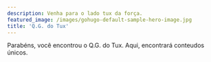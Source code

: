 ```yaml
---
description: Venha para o lado tux da força.
featured_image: /images/gohugo-default-sample-hero-image.jpg
title: 'Q.G. do Tux'
---
```

Parabéns, você encontrou o Q.G. do Tux. Aqui, encontrará conteudos únicos.
